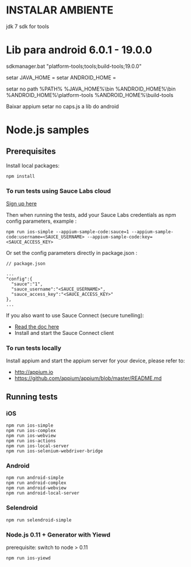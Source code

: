 # INSTALAR AMBIENTE

jdk 7
sdk for tools 

# Lib para android 6.0.1 - 19.0.0
sdkmanager.bat "platform-tools;tools;build-tools;19.0.0"

setar JAVA_HOME = 
setar ANDROID_HOME = 

setar no path %PATH%
%JAVA_HOME%\bin
%ANDROID_HOME%\bin %ANDROID_HOME%\platform-tools %ANDROID_HOME%\build-tools


Baixar appium
setar no caps.js a lib do android

# Node.js samples

## Prerequisites

Install local packages:

```
npm install
```

### To run tests using Sauce Labs cloud

[Sign up here](https://saucelabs.com/signup/trial)

Then when running the tests, add your Sauce Labs credentials as npm config parameters, example :

```
npm run ios-simple --appium-sample-code:sauce=1 --appium-sample-code:username=<SAUCE_USERNAME> --appium-sample-code:key=<SAUCE_ACCESS_KEY>

```

Or set the config parameters directly in package.json :

```
// package.json

...
"config":{
  "sauce":"1",
  "sauce_username":"<SAUCE_USERNAME>",
  "sauce_access_key":"<SAUCE_ACCESS_KEY>"
},
...
```

If you also want to use Sauce Connect (secure tunelling):

- [Read the doc here](https://saucelabs.com/docs/connect)
- Install and start the Sauce Connect client


### To run tests locally

Install appium and start the appium server for your device, please refer to:

- http://appium.io
- https://github.com/appium/appium/blob/master/README.md

## Running tests

### iOS

```
npm run ios-simple
npm run ios-complex
npm run ios-webview
npm run ios-actions
npm run ios-local-server
npm run ios-selenium-webdriver-bridge
```

### Android

```
npm run android-simple
npm run android-complex
npm run android-webview
npm run android-local-server
```

### Selendroid

```
npm run selendroid-simple
```

### Node.js 0.11 + Generator with Yiewd

prerequisite: switch to node > 0.11

```
npm run ios-yiewd
```
